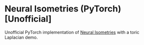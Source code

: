# Neural Isometries (PyTorch) [Unofficial]

Unofficial PyTorch implementation of [Neural Isometries](https://github.com/vsitzmann/neural-isometries) with a toric Laplacian demo.
